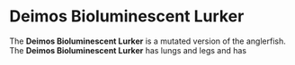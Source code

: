# Deimos Bioluminescent Lurker

The **Deimos Bioluminescent Lurker** is a mutated version of the anglerfish. The **Deimos Bioluminescent Lurker** has lungs and legs and has 
